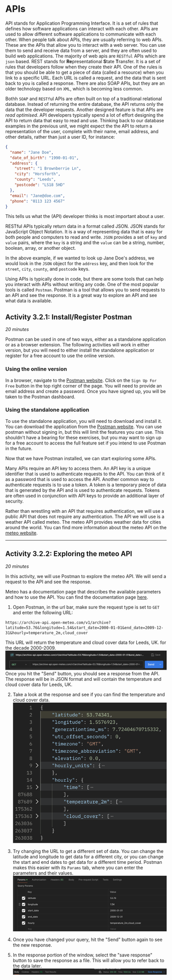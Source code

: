 # APIs

API stands for Application Programming Interface. It is a set of rules that
defines how software applications can interact with each other. APIs are used to
allow different software applications to communicate with each other. When
people talk about APIs, they are usually referring to web APIs. These are the
APIs that allow you to interact with a web server. You can use them to send and
receive data from a server, and they are often used to build web applications.
The majority of web apis are `RESTful` APIs which are `json` based. REST stands
for **Re**presentational **S**tate **T**ransfer. It is a set of rules that
developers follow when they create their API. One of the rules is that you
should be able to get a piece of data (called a resource) when you link to a
specific URL. Each URL is called a request, and the data that is sent back to
you is called a response. There are also SOAP APIs, but they are an older
technology based on `XML`, which is becoming less common.

Bothh `SOAP` and `RESTf`ul APIs are often built on top of a traditional
relational database. Instead of returning the entire database, the API returns
only the data that the developer requests. Another designed feature is that APIs
are _read optimised_. API developers typically spend a lot of effort designing
the API to return data that easy to read and use. Thinking back to our database
examples in the previous unit, we might expect the the API to return a
representation of the user, complete with their name, email address, and other
details, rather than just a user ID, for instance:

```json
{
  "name": "Jane Doe",
  "date_of_birth": "1990-01-01",
  "address": {
    "street": "1 Brownberrie Ln",
    "city": "Horsforth",
    "county": "Leeds",
    "postcode": "LS18 5HD"
  },
  "email": "Jane@doe.com",
  "phone": "0113 123 4567"
}
```

This tells us what the (API) developer thinks is most important about a user.

RESTful APIs typically return data in a format called JSON. JSON stands for
JavaScript Object Notation. It is a way of representing data that is easy for
both people and computers to read and write. `JSON` provides a set of `key` and
`value` pairs, where the `key` is a string and the `value` can be a string,
number, boolean, array, or another object.

In the above example, if we wanted to look up Jane Doe's address, we would look
in the `JSON` object for the `address` key, and then look for the `street`,
`city`, `county`, and `postcode` keys.

Using APIs is typically done in code, but there are some tools that can help you
interact with APIs without writing any code. One of the most popular tools is
called `Postman`. Postman is a tool that allows you to send requests to an API
and see the response. It is a great way to explore an API and see what data is
available.

## Activity 3.2.1: Install/Register Postman

_20 minutes_

Postman can be used in one of two ways, either as a standalone application or as
a browser extension. The following activities will work in either version, but
you will need to either install the standalone application or register for a
free account to use the online version.

### Using the online version

In a browser, navigate to the [Postman website](https://www.postman.com/). Click
on the `Sign Up For Free` button in the top right corner of the page. You will
need to provide an email address and create a password. Once you have signed up,
you will be taken to the Postman dashboard.

### Using the standalone application

To use the standalone application, you will need to download and install it. You
can download the application from the
[Postman website](https://www.postman.com/downloads/). You can use postman without signing in, but this will limit the features you can use.  This shouldn't have a bearing for these exercises, but you may want to sign up for a free account to access the full feature set if you intend to use Postman in the future. 

Now that we have Postman installed, we can start exploring some APIs.

Many APIs require an API key to access them. An API key is a unique identifier that is used to authenticate requests to the API. You can think of it as a password that is used to access the API. Another common way to authenticate requests is to use a token. A token is a temporary piece of data that is generated by the API and is used to authenticate requests. Tokens are often used in conjunction with API keys to provide an additional layer of security.

Rather than wrestling with an API that requires authentication, we will use a public API that does not require any authentication. The API we will use is a weather API called meteo. The meteo API provides weather data for cities around the world. You can find more information about the meteo API on the [meteo website](https://open-meteo.com/).

----

## Activity 3.2.2: Exploring the meteo API

_20 minutes_ 

In this activity, we will use Postman to explore the meteo API. We will send a request to the API and see the response.

Meteo has a documentation page that describes the available parameters and how to use the API. You can find the documentation page [here](https://open-meteo.com/en/docs/).

1. Open Postman, in the url bar, make sure the request type is set to `GET` and enter the following URL: 
  
  ```
  https://archive-api.open-meteo.com/v1/archive?latitude=53.76&longitude=1.54&start_date=2000-01-01&end_date=2009-12-31&hourly=temperature_2m,cloud_cover
  ```
This URL will return the temperature and cloud cover data for Leeds, UK. for the decade 2000-2009.
![alt text](Assets/3.2/image.png)
Once you hit the "Send" button, you should see a response from the API. The response will be in JSON format and will contain the temperature and cloud cover data for Leeds, UK.

2. Take a look at the response and see if you can find the temperature and cloud cover data.
![alt text](Assets/3.2/image-1.png)

3. Try changing the URL to get a different set of data. You can change the latitude and longitude to get data for a different city, or you can change the start and end dates to get data for a different time period.  Postman makes this easier with its `Params` tab, where you can enter the parameters and their values.
![alt text](Assets/3.2/image-2.png)
4. Once you have changed your query, hit the "Send" button again to see the new response.
5. In the response portion of the window, select the "save response" button to save the response as a file. This will allow you to refer back to the data later.
![alt text](Assets/3.2/image-3.png)
